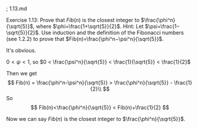 ; 1.13.md

Exercise 1.13: Prove that $Fib(n)$ is the closest integer to $\frac{\phi^n}{\sqrt{5}}$, where $\phi=\frac{1+\sqrt{5}}{2}$. Hint: Let $\psi=\frac{1−\sqrt{5}}{2}$. Use induction and the definition of the Fibonacci numbers (see 1.2.2) to prove that $Fib(n)=\frac{\phi^n−\psi^n}{\sqrt{5}}$.

It's obvious.

$0 < \psi < 1$, so $0 < \frac{\psi^n}{\sqrt{5}} < \frac{1}{\sqrt{5}} < \frac{1}{2}$

Then we get
$$
Fib(n) = \frac{\phi^n-\psi^n}{\sqrt{5}} > \frac{\phi^n}{\sqrt{5}} - \frac{1}{2}\\
$$
So
$$
Fib(n)<\frac{\phi^n}{\sqrt{5}} < Fib(n)+\frac{1}{2}
$$

Now we can say $Fib(n)$ is the closest integer to $\frac{\phi^n}{\sqrt{5}}$.